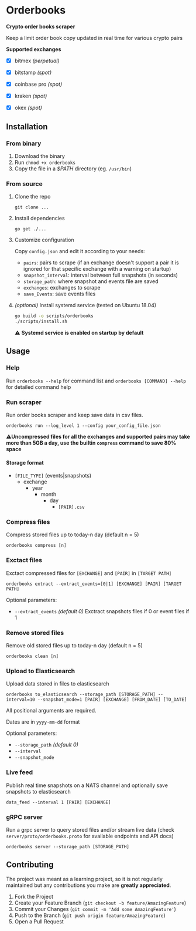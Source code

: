 # Orderbooks

__Crypto order books scraper__

Keep a limit order book copy updated in real time for various crypto pairs

__Supported exchanges__
- [x] bitmex _(perpetual)_
- [x] bitstamp _(spot)_
- [x] coinbase pro _(spot)_
- [x] kraken _(spot)_
- [x] okex _(spot)_


## Installation

### From binary
1. Download the binary
2. Run `chmod +x orderbooks`
3. Copy the file in a _$PATH_ directory (eg. `/usr/bin`)

### From source
1. Clone the repo
   
   `git clone ...`

2. Install dependencies
   
   `go get ./...`

3. Customize configuration
   
   Copy `config.json` and edit it according to your needs:
   - `pairs`: pairs to scrape (if an exchange doesn't support a pair it is ignored for that specific exchange with a warning on startup)
   - `snapshot_interval`: interval between full snapshots (in seconds)
   - `storage_path`: where snapshot and events file are saved
   - `exchanges`: exchanges to scrape 
   - `save_Events`: save events files

4. _(optional)_ Install systemd service (tested on Ubuntu 18.04)
   ```bash
   go build -o scripts/orderbooks
   ./scripts/install.sh
   ```
   ⚠️ **Systemd service is enabled on startup by default**
   


## Usage

### Help
Run `orderbooks --help` for command list and `orderbooks [COMMAND] --help` for detailed command help

### Run scraper
Run order books scraper and keep save data in csv files.

`orderbooks run --log_level 1 --config your_config_file.json`

⚠️**Uncompressed files for all the exchanges and supported pairs may take more than 5GB a day, use the builtin `compress` command to save 80% space**


#### Storage format

- `[FILE_TYPE]` (events|snapshots)
  - exchange
    - year
      - month
        - day
          - `[PAIR].csv`

### Compress files

Compress stored files up to today-n day (default n = 5)

`orderbooks compress [n]`

### Exctact files
Exctact compressed files for `[EXCHANGE]` and `[PAIR]` in `[TARGET PATH]`

`orderbooks extract --extract_events=[0|1] [EXCHANGE] [PAIR] [TARGET PATH]`

Optional parameters:
- `--extract_events` _(default 0)_ Exctract snapshots files if 0 or event files if 1

### Remove stored files
Remove old stored files up to today-n day (default n = 5)

`orderbooks clean [n]`


### Upload to Elasticsearch
Upload data stored in files to elasticsearch

`orderbooks to_elasticsearch --storage_path [STORAGE_PATH] --interval=10 --snapshot_mode=1 [PAIR] [EXCHANGE] [FROM_DATE] [TO_DATE]`

All positional arguments are required.

Dates are in `yyyy-mm-dd` format

Optional parameters:
- `--storage_path` _(default 0)_ 
- `--interval`
- `--snapshot_mode`

### Live feed

Publish real time snapshots on a NATS channel and optionally save snapshots to elasticsearch

`data_feed --interval 1 [PAIR] [EXCHANGE]`

### gRPC server

Run a grpc server to query stored files and/or stream live data (check `server/proto/orderbooks.proto` for available endpoints and API docs)

`orderbooks server --storage_path [STORAGE_PATH]`


## Contributing

The project was meant as a learning project, so it is not regularly maintained but any contributions you make are **greatly appreciated**.

1. Fork the Project
2. Create your Feature Branch (`git checkout -b feature/AmazingFeature`)
3. Commit your Changes (`git commit -m 'Add some AmazingFeature'`)
4. Push to the Branch (`git push origin feature/AmazingFeature`)
5. Open a Pull Request
